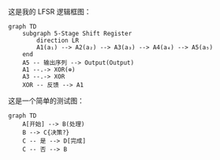 这是我的 LFSR 逻辑框图：

```mermaid
graph TD
    subgraph 5-Stage Shift Register
        direction LR
        A1(a₁) --> A2(a₂) --> A3(a₃) --> A4(a₄) --> A5(a₅)
    end
    A5 -- 输出序列 --> Output(Output)
    A1 --.-> XOR(⊕)
    A3 --.-> XOR
    XOR -- 反馈 --> A1
```

这是一个简单的测试图：

```mermaid
graph TD
    A[开始] --> B(处理)
    B --> C{决策?}
    C -- 是 --> D[完成]
    C -- 否 --> B
```

